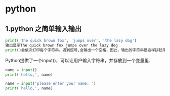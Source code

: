 # python
## 1.python 之简单输入输出
```python
print('The quick brown fox', 'jumps over', 'the lazy dog')
输出显示The quick brown fox jumps over the lazy dog
print()会依次打印每个字符串，遇到逗号,会输出一个空格，因此，输出的字符串是这样拼起来的
```
Python提供了一个input()，可以让用户输入字符串，并存放到一个变量里.
```python
name = input()
print('hello,', name)

name = input('please enter your name: ')
print('hello,', name)

```

